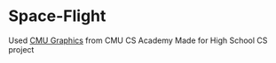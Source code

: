 # Space-Flight

Used [CMU Graphics](https://academy.cs.cmu.edu/desktop) from CMU CS Academy
Made for High School CS project
